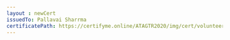 ```yaml
--- 
layout : newCert 
issuedTo: Pallavai Sharrma
certificatePath: https://certifyme.online/ATAGTR2020/img/cert/volunteer/PallavaiSharma_f6c73.png
--- 
```

